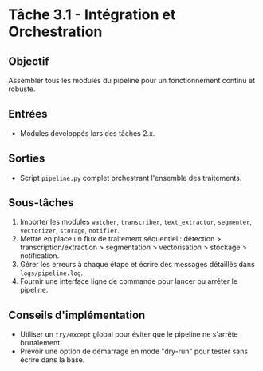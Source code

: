 # Tâche 3.1 - Intégration et Orchestration

## Objectif
Assembler tous les modules du pipeline pour un fonctionnement continu et robuste.

## Entrées
- Modules développés lors des tâches 2.x.

## Sorties
- Script `pipeline.py` complet orchestrant l'ensemble des traitements.

## Sous-tâches
1. Importer les modules `watcher`, `transcriber`, `text_extractor`, `segmenter`, `vectorizer`, `storage`, `notifier`.
2. Mettre en place un flux de traitement séquentiel : détection > transcription/extraction > segmentation > vectorisation > stockage > notification.
3. Gérer les erreurs à chaque étape et écrire des messages détaillés dans `logs/pipeline.log`.
4. Fournir une interface ligne de commande pour lancer ou arrêter le pipeline.

## Conseils d'implémentation
- Utiliser un `try/except` global pour éviter que le pipeline ne s'arrête brutalement.
- Prévoir une option de démarrage en mode "dry-run" pour tester sans écrire dans la base.
